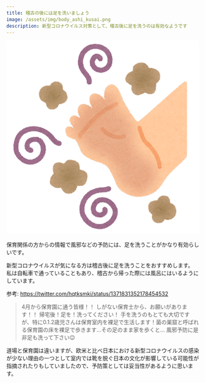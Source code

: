 ```yaml
---
title: 稽古の後には足を洗いましょう
image: /assets/img/body_ashi_kusai.png
description: 新型コロナウイルス対策として、稽古後に足を洗うのは有効なようです
---
```


![Wash your feet](/assets/img/body_ashi_kusai.png)

保育関係の方からの情報で風邪などの予防には、足を洗うことがかなり有効らしいです。

新型コロナウイルスが気になる方は稽古後に足を洗うことをおすすめします。
私は自転車で通っていることもあり、稽古から帰った際には風呂にはいるようにしています。

参考: https://twitter.com/hqtksmki/status/1371831352178454532

> 4月から保育園に通う皆様！！
しがない保育士から、お願いがあります！！
帰宅後！足を！洗ってください！
手を洗うのもとても大切ですが、特に0.1.2歳児さんは保育室内を裸足で生活します！菌の巣窟と呼ばれる保育園の床を裸足で歩きます…その足のまま家を歩くと…
風邪予防に是非足も洗って下さい😉

道場と保育園は違いますが、欧米と比べ日本における新型コロナウイルスの感染が少ない理由の一つとして室内では靴を脱ぐ日本の文化が影響している可能性が指摘されたりもしていましたので、予防策としては妥当性があるように思います。
